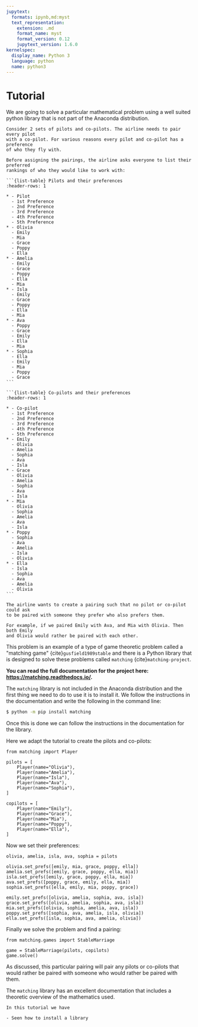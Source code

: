 ```yaml
---
jupytext:
  formats: ipynb,md:myst
  text_representation:
    extension: .md
    format_name: myst
    format_version: 0.12
    jupytext_version: 1.6.0
kernelspec:
  display_name: Python 3
  language: python
  name: python3
---
```


# Tutorial

We are going to solve a particular mathematical problem using a well suited
python library that is not part of the Anaconda distribution.

````{admonition} Problem
Consider 2 sets of pilots and co-pilots. The airline needs to pair every pilot
with a co-pilot. For various reasons every pilot and co-pilot has a preference
of who they fly with.

Before assigning the pairings, the airline asks everyone to list their preferred
rankings of who they would like to work with:

```{list-table} Pilots and their preferences
:header-rows: 1

* - Pilot
  - 1st Preference
  - 2nd Preference
  - 3rd Preference
  - 4th Preference
  - 5th Preference
* - Olivia
  - Emily
  - Mia
  - Grace
  - Poppy
  - Ella
* - Amelia
  - Emily
  - Grace
  - Poppy
  - Ella
  - Mia
* - Isla
  - Emily
  - Grace
  - Poppy
  - Ella
  - Mia
* - Ava
  - Poppy
  - Grace
  - Emily
  - Ella
  - Mia
* - Sophia
  - Ella
  - Emily
  - Mia
  - Poppy
  - Grace
```

```{list-table} Co-pilots and their preferences
:header-rows: 1

* - Co-pilot
  - 1st Preference
  - 2nd Preference
  - 3rd Preference
  - 4th Preference
  - 5th Preference
* - Emily
  - Olivia
  - Amelia
  - Sophia
  - Ava
  - Isla
* - Grace
  - Olivia
  - Amelia
  - Sophia
  - Ava
  - Isla
* - Mia
  - Olivia
  - Sophia
  - Amelia
  - Ava
  - Isla
* - Poppy
  - Sophia
  - Ava
  - Amelia
  - Isla
  - Olivia
* - Ella
  - Isla
  - Sophia
  - Ava
  - Amelia
  - Olivia
```

The airline wants to create a pairing such that no pilot or co-pilot could ask
to be paired with someone they prefer who also prefers them.

For example, if we paired Emily with Ava, and Mia with Olivia. Then both Emily
and Olivia would rather be paired with each other.

````

This problem is an example of a type of game theoretic problem called a
"matching game" {cite}`gusfield1989stable` and there is a Python library that is
designed to solve these problems called `matching` {cite}`matching-project`.

**You can read the full
documentation for the project here: <https://matching.readthedocs.io/>.**

The `matching` library is not included in the Anaconda distribution and the
first thing we need to do to use it is to install it. We follow the instructions
in the documentation and write the following in the command line:

```bash
$ python -m pip install matching
```

Once this is done we can follow the instructions in the documentation for the
library.

Here we adapt the tutorial to create the pilots and co-pilots:

```{code-cell} ipython3
from matching import Player

pilots = [
    Player(name="Olivia"),
    Player(name="Amelia"),
    Player(name="Isla"),
    Player(name="Ava"),
    Player(name="Sophia"),
]

copilots = [
    Player(name="Emily"),
    Player(name="Grace"),
    Player(name="Mia"),
    Player(name="Poppy"),
    Player(name="Ella"),
]
```

Now we set their preferences:

```{code-cell} ipython3
olivia, amelia, isla, ava, sophia = pilots

olivia.set_prefs([emily, mia, grace, poppy, ella])
amelia.set_prefs([emily, grace, poppy, ella, mia])
isla.set_prefs([emily, grace, poppy, ella, mia])
ava.set_prefs([poppy, grace, emily, ella, mia])
sophia.set_prefs([ella, emily, mia, poppy, grace])

emily.set_prefs([olivia, amelia, sophia, ava, isla])
grace.set_prefs([olivia, amelia, sophia, ava, isla])
mia.set_prefs([olivia, sophia, amelia, ava, isla])
poppy.set_prefs([sophia, ava, amelia, isla, olivia])
ella.set_prefs([isla, sophia, ava, amelia, olivia])
```

Finally we solve the problem and find a pairing:

```{code-cell} ipython3
from matching.games import StableMarriage

game = StableMarriage(pilots, copilots)
game.solve()
```

As discussed, this particular pairing will pair any pilots or co-pilots that
would rather be paired with someone who would rather be paired with them.

The `matching` library has an excellent documentation that includes
a theoretic overview of the mathematics used.

```{important}
In this tutorial we have

- Seen how to install a library
```
